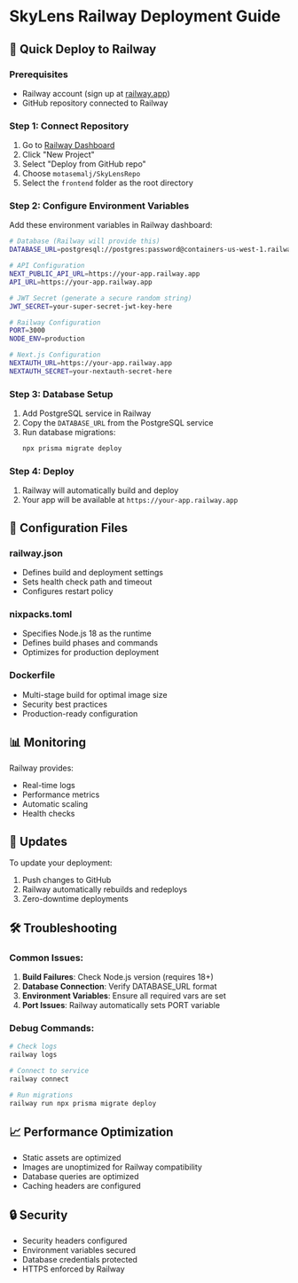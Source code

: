 # SkyLens Railway Deployment Guide

## 🚀 Quick Deploy to Railway

### Prerequisites
- Railway account (sign up at [railway.app](https://railway.app))
- GitHub repository connected to Railway

### Step 1: Connect Repository
1. Go to [Railway Dashboard](https://railway.app/dashboard)
2. Click "New Project"
3. Select "Deploy from GitHub repo"
4. Choose `motasemalj/SkyLensRepo`
5. Select the `frontend` folder as the root directory

### Step 2: Configure Environment Variables
Add these environment variables in Railway dashboard:

```bash
# Database (Railway will provide this)
DATABASE_URL=postgresql://postgres:password@containers-us-west-1.railway.app:5432/railway

# API Configuration
NEXT_PUBLIC_API_URL=https://your-app.railway.app
API_URL=https://your-app.railway.app

# JWT Secret (generate a secure random string)
JWT_SECRET=your-super-secret-jwt-key-here

# Railway Configuration
PORT=3000
NODE_ENV=production

# Next.js Configuration
NEXTAUTH_URL=https://your-app.railway.app
NEXTAUTH_SECRET=your-nextauth-secret-here
```

### Step 3: Database Setup
1. Add PostgreSQL service in Railway
2. Copy the `DATABASE_URL` from the PostgreSQL service
3. Run database migrations:
   ```bash
   npx prisma migrate deploy
   ```

### Step 4: Deploy
1. Railway will automatically build and deploy
2. Your app will be available at `https://your-app.railway.app`

## 🔧 Configuration Files

### railway.json
- Defines build and deployment settings
- Sets health check path and timeout
- Configures restart policy

### nixpacks.toml
- Specifies Node.js 18 as the runtime
- Defines build phases and commands
- Optimizes for production deployment

### Dockerfile
- Multi-stage build for optimal image size
- Security best practices
- Production-ready configuration

## 📊 Monitoring

Railway provides:
- Real-time logs
- Performance metrics
- Automatic scaling
- Health checks

## 🔄 Updates

To update your deployment:
1. Push changes to GitHub
2. Railway automatically rebuilds and redeploys
3. Zero-downtime deployments

## 🛠 Troubleshooting

### Common Issues:
1. **Build Failures**: Check Node.js version (requires 18+)
2. **Database Connection**: Verify DATABASE_URL format
3. **Environment Variables**: Ensure all required vars are set
4. **Port Issues**: Railway automatically sets PORT variable

### Debug Commands:
```bash
# Check logs
railway logs

# Connect to service
railway connect

# Run migrations
railway run npx prisma migrate deploy
```

## 📈 Performance Optimization

- Static assets are optimized
- Images are unoptimized for Railway compatibility
- Database queries are optimized
- Caching headers are configured

## 🔒 Security

- Security headers configured
- Environment variables secured
- Database credentials protected
- HTTPS enforced by Railway
